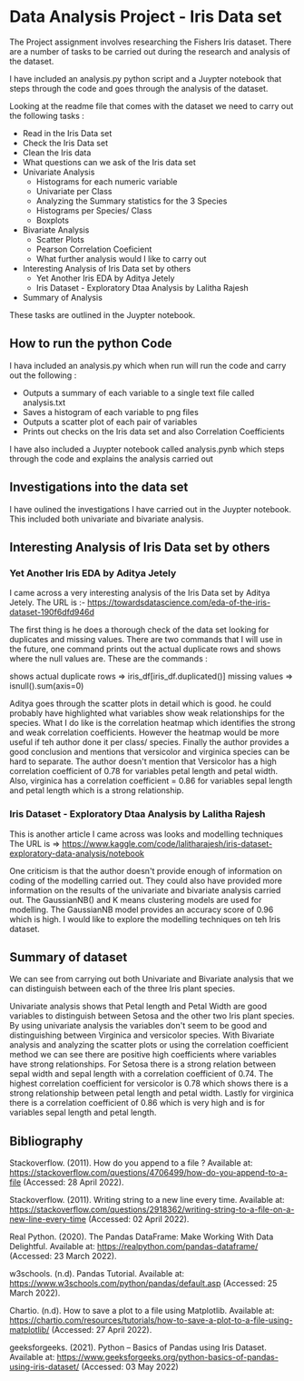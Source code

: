 # Data Analysis Project - Iris Data set

The Project assignment involves researching the Fishers Iris dataset. 
There are a number of tasks to be carried out during the research and analysis of the dataset. 

I have included an analysis.py python script and a Juypter notebook that steps through the code and goes through the analysis of the dataset.

Looking at the readme file that comes with the dataset we need to carry out the following tasks :

* Read in the Iris Data set
* Check the Iris Data set
* Clean the Iris data
* What questions can we ask of the Iris data set
* Univariate Analysis
  * Histograms for each numeric variable
  * Univariate per Class
  * Analyzing the Summary statistics for the 3 Species
  * Histograms per Species/ Class
  * Boxplots
* Bivariate Analysis
  * Scatter Plots
  * Pearson Correlation Coeficient 
  * What further analysis would I like to carry out
* Interesting Analysis of Iris Data set by others
  * Yet Another Iris EDA by Aditya Jetely
  * Iris Dataset - Exploratory Dtaa Analysis by Lalitha Rajesh
* Summary of Analysis

These tasks are outlined in the Juypter notebook.

## How to run the python Code
I hava included an analysis.py which when run will run the code and carry out the following :

* Outputs a summary of each variable to a single text file called analysis.txt
* Saves a histogram of each variable to png files
* Outputs a scatter plot of each pair of variables
* Prints out checks on the Iris data set and also Correlation Coefficients

I have also included a Juypter notebook called analysis.pynb which steps through the code and explains the analysis carried out

## Investigations into the data set 
I have oulined the investigations I have carried out in the Juypter notebook.
This included both univariate and bivariate analysis.

## Interesting Analysis of Iris Data set by others

### Yet Another Iris EDA by Aditya Jetely
I came across a very interesting analysis of the Iris Data set by Aditya Jetely.
The URL is :- https://towardsdatascience.com/eda-of-the-iris-dataset-190f6dfd946d

The first thing is he does a thorough check of the data set looking for duplicates and missing values.
There are two commands that I will use in the future, one command prints out the actual duplicate rows and 
shows where the null values are. These are the commands :

shows actual duplicate rows => iris_df[iris_df.duplicated()]
missing values => isnull().sum(axis=0)

Aditya goes through the scatter plots in detail which is good. he could probably have highlighted what variables 
show weak relationships for the species. What I do like is the correlation heatmap which identifies the strong and
weak correlation coefficients. However the heatmap would be more useful if teh author done it per class/ species.
Finally the author provides a good conclusion and mentions that versicolor and virginica species can be hard to separate.
The author doesn't mention that Versicolor has a high correlation coefficient of 0.78 for variables petal length and petal width.
Also, virginica has a correlation coefficient = 0.86 for variables sepal length and petal length which is a strong relationship.

### Iris Dataset - Exploratory Dtaa Analysis by Lalitha Rajesh
This is another article I came across was looks and modelling techniques
The URL is => https://www.kaggle.com/code/lalitharajesh/iris-dataset-exploratory-data-analysis/notebook

One criticism is that the author doesn't provide enough of information on coding of the modelling carried out.
They could also have provided more information on the results of the univariate and bivariate analysis carried out.
The GaussianNB() and K means clustering models are used for modelling. The GaussianNB model provides an accuracy score of 0.96
which is high. I would like to explore the modelling techniques on teh Iris dataset. 



## Summary of dataset
We can see from carrying out both Univariate and Bivariate analysis that we can distinguish between each of the three Iris plant species. 

Univariate analysis shows that Petal length and Petal Width are good variables to distinguish between Setosa and the other two Iris plant species. By using univariate analysis the variables don't seem to be good and distinguishing between Virginica and versicolor species.
With Bivariate analysis and analyzing the scatter plots or using the correlation coefficient method we can see there are positive high coefficients where variables have strong relationships. For Setosa there is a strong relation between sepal width and sepal length with a correlation coefficient of 0.74. The highest correlation coefficient for versicolor is 0.78 which shows there is a strong relationship between petal length and petal width. Lastly for virginica there is a correlation coefficient of 0.86 which is very high and is for variables sepal length and petal length. 

## Bibliography
Stackoverflow. (2011). How do you append to a file ? Available at: https://stackoverflow.com/questions/4706499/how-do-you-append-to-a-file (Accessed: 28 April 2022). 

Stackoverflow. (2011). Writing string to a new line every time. Available at: https://stackoverflow.com/questions/2918362/writing-string-to-a-file-on-a-new-line-every-time
(Accessed: 02 April 2022).

Real Python. (2020). The Pandas DataFrame: Make Working With Data Delightful. Available at: https://realpython.com/pandas-dataframe/
(Accessed: 23 March 2022).

w3schools. (n.d). Pandas Tutorial. Available at: https://www.w3schools.com/python/pandas/default.asp
(Accessed: 25 March 2022).

Chartio. (n.d). How to save a plot to a file using Matplotlib. Available at: https://chartio.com/resources/tutorials/how-to-save-a-plot-to-a-file-using-matplotlib/
(Accessed: 27 April 2022).

geeksforgeeks. (2021). Python – Basics of Pandas using Iris Dataset. Available at: https://www.geeksforgeeks.org/python-basics-of-pandas-using-iris-dataset/
(Accessed: 03 May 2022)